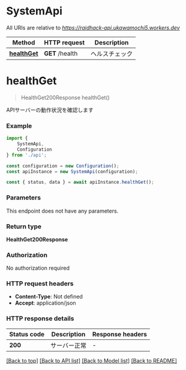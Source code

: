 # SystemApi

All URIs are relative to *https://raidhack-api.ukawamochi5.workers.dev*

|Method | HTTP request | Description|
|------------- | ------------- | -------------|
|[**healthGet**](#healthget) | **GET** /health | ヘルスチェック|

# **healthGet**
> HealthGet200Response healthGet()

APIサーバーの動作状況を確認します

### Example

```typescript
import {
    SystemApi,
    Configuration
} from './api';

const configuration = new Configuration();
const apiInstance = new SystemApi(configuration);

const { status, data } = await apiInstance.healthGet();
```

### Parameters
This endpoint does not have any parameters.


### Return type

**HealthGet200Response**

### Authorization

No authorization required

### HTTP request headers

 - **Content-Type**: Not defined
 - **Accept**: application/json


### HTTP response details
| Status code | Description | Response headers |
|-------------|-------------|------------------|
|**200** | サーバー正常 |  -  |

[[Back to top]](#) [[Back to API list]](../README.md#documentation-for-api-endpoints) [[Back to Model list]](../README.md#documentation-for-models) [[Back to README]](../README.md)

